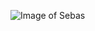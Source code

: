 ![Image of Sebas](https://media-exp1.licdn.com/dms/image/C4E03AQFlCOPEWMAq9g/profile-displayphoto-shrink_200_200/0/1532005297198?e=1622073600&v=beta&t=LUehNOOCQBHJT2kdfjx62yxgHq3LPj5qGFr5jkq4hhI)
